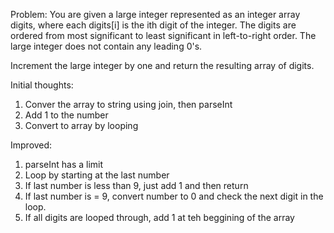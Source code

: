 Problem:
You are given a large integer represented as an integer array digits, where each digits[i] is the ith digit of the integer. The digits are ordered from most significant to least significant in left-to-right order. The large integer does not contain any leading 0's.

Increment the large integer by one and return the resulting array of digits.

Initial thoughts:
1. Conver the array to string using join, then parseInt
2. Add 1 to the number
3. Convert to array by looping

Improved:
1. parseInt has a limit
2. Loop by starting at the last number
3. If last number is less than 9, just add 1 and then return
4. If last number is = 9, convert number to 0 and check the next digit in the loop.
5. If all digits are looped through, add 1 at teh beggining of the array